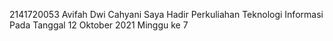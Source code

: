 2141720053 Avifah Dwi Cahyani
Saya Hadir Perkuliahan Teknologi Informasi Pada Tanggal 12 Oktober 2021 Minggu ke 7
